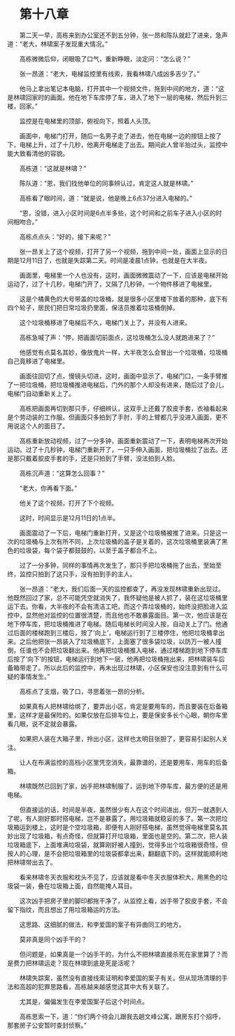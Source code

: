 # 　第十八章

　　第二天一早，高栋来到办公室还不到五分钟，张一昂和陈队就赶了进来，急声道：“老大，林啸案子发现重大情况。”

　　高栋微微后仰，闭眼吸了口气，重新睁眼，淡定问：“怎么说？”

　　张一昂道：“老大，电梯监控里有线索，我看林啸八成凶多吉少了。”

　　他马上拿出笔记本电脑，打开其中一个视频文件，拖到中间的地方，道：“这是林啸回家时的画面。他在地下车库停了车，进入了地下一层的电梯，然后升到三楼，回家。”

　　监控是在电梯里的顶部，俯视向下，照着人头顶。

　　画面中，电梯门打开，随后一名男子走了进去，他在电梯一边的按钮上按了下，电梯上升，过了十几秒，他离开电梯走了出去。期间此人曾半抬过头，监控中能大致看清他的容貌。

　　高栋道：“这就是林啸？”

　　陈队道：“恩，我们找他单位的同事辨认过，肯定这人就是林啸。”

　　高栋看了眼时间，道：“就是说，他是晚上6点37分进入电梯的。”

　　“恩，没错，进入小区时间是6点半多些，这个时间和之前车子进入小区的时间相吻合。”

　　高栋点点头：“好的，接下来呢？”

　　张一昂关上了这个视频，打开了另一个视频，拖到中间一处，画面上显示的日期是12月11日了，也就是失踪第二天。时间是凌晨1点钟，也就是在大半夜。

　　画面里，电梯里一个人也没有，这时，画面微微震动了一下，应该是电梯开始运动了，过了十几秒，电梯门开了，又隔了几秒钟，一个物件移进了电梯里。

　　这是个橘黄色的大号带盖的垃圾桶，就是很多小区里楼下放着的那种，底下有四个轮子，居民们把日常垃圾扔里面，保洁员推着垃圾桶倒掉。

　　这个垃圾桶移进了电梯后不久，电梯门关上了，并没有人进来。

　　高栋急喊了声：“停，把画面切前面点，这垃圾桶怎么没人就跑进来了？”

　　他感觉有点莫名其妙，像放鬼片一样，大半夜怎么会冒出一个垃圾桶，垃圾桶自己竟移进了电梯里。

　　画面往回切了点，慢镜头切进，这时，画面中显示了，电梯门口，一条手臂推了一把垃圾桶，把垃圾桶推进电梯后，门外的那个人却没有进来，随后过了会儿，电梯门自动重新关上了。

　　高栋把画面再切到那只手，仔细辨认，这双手上还戴了胶皮手套，衣袖看起来是个劳动装的工作服。但画面只多拍到了手肘，手的上臂都几乎没进入画面，更不用说这个人的面目了。

　　高栋重新放动视频，过了一分多钟，画面重新震动了一下，表明电梯再次开始运动。过了十几秒钟，电梯门重新开了，一只手伸入画面，把垃圾桶拉了出去。还是那只戴着胶皮手套的手，还是只拍到了手臂，没法拍到人脸。

　　高栋沉声道：“这算怎么回事？”

　　“老大，你再看下面。”

　　他关了这个视频，打开了下个视频。

　　这时，时间显示是12月11日的1点半。

　　画面震动了一下后，电梯门重新打开，又是这个垃圾桶被推了进来。只是这一次的垃圾桶与上次有所不同，上次垃圾桶的盖子是关着的，这次垃圾桶里装满了黑色的垃圾袋，每个袋子都鼓鼓的，以至于盖子都合不上。

　　过了一分多钟，同样的事情再次发生了，那只手把垃圾桶拖了出去，至始至终，监控只拍到了这只手，没有拍到手的主人。

　　张一昂道：“老大，我们后面一天的监控都查了，再没发现林啸重新出现过。他既然回过了家，总不可能凭空就消失了，我怀疑他是被人抓了，装在这垃圾桶里运下去。你看，大半夜的不会有清洁工吧，而这个弄垃圾桶的，始终没把脸进入监控中，显然他对监控的位置很清楚，而且他也不敢暴露面目。第一次，他应该是在地下停车库，把垃圾桶推进了电梯。随后电梯长时间没人按，自动关上了门。他通过后面的楼梯跑到三楼后，按了‘向上’，电梯运行到了三楼停住，他把垃圾桶拿出来。之后他把张一昂装入了垃圾桶底下，上面塞了很多袋垃圾，以防万一被人撞倒，任谁也不会把垃圾翻出来。他再把垃圾桶推入电梯，通过楼梯跑到地下停车库后按了‘向下’的按钮，电梯运行到地下一层，他再把垃圾桶拖出来，把林啸装车后备箱带走了。所以此后的监控中，再未出现过林啸，小区保安也没注意到有什么可疑的事情发生。”

　　高栋点了支烟，吸了口，寻思着张一昂的分析。

　　如果真有人把林啸给绑了，要弄出小区，肯定是要用车的，而且要装在后备箱里，这样才是最保险的。如果仅放在后排车位上，要是保安多长个心眼，朝你车里看几眼，说不定就会暴露。

　　如果把人装在大箱子里，拎出小区，这样也太明目张胆了，更容易引起别人关注。

　　让人在布满监控的高档小区里凭空消失，最靠谱的，还是要用车，用车的后备箱。

　　林啸既然已回到了家，凶手把林啸制服了，运到地下停车库，最方便的还是用电梯。

　　但直接运的话，时间是半夜，虽然很少有人在这个时间进出，但万一就遇到人了呢，有人刚好那时搭电梯，岂不是暴露了。用垃圾箱就稳妥的多了。第一次把垃圾箱运到楼上，这时是个空垃圾箱，即便有人刚好搭电梯，虽然觉得电梯里莫名其妙出现了垃圾箱，有点奇怪，但就算打开垃圾箱，里面也是空的。第二次，把人装垃圾箱底下，上面堆满垃圾袋，就算刚好被人撞到，觉得多出个垃圾箱很奇怪，但按人的心理，是不会把垃圾箱里的垃圾袋都拿出来，翻翻底下的。这样就能顺利地把林啸带出去了。

　　看来林啸冬天衣服和枕头不见了，应该就是看中冬天衣服体积大，用黑色的垃圾袋一装，叠在垃圾箱上面，自然能掩人耳目。

　　这次凶手把房子里的脚印都拖干净了，从监控上看，凶手带了胶皮手套，不会留下指纹，而且想出了用垃圾箱运的方法。

　　这思路、这细腻的做法，和李爱国的案子有异曲同工的地方。

　　莫非真是同个凶手干的？

　　但问题是，如果真是一个凶手干的，为什么不把林啸直接杀死在家里算了？而是费力把林啸运走？现在林啸到底是死是活呢？

　　林啸失踪案，虽然没有直接线索证明和李爱国的案子有关。但从现场清理的手法和高超的犯罪思路看，高栋越来越感觉这其中大有关联了。

　　尤其是，偏偏发生在李爱国案子后这个时间点。

　　高栋思索一下，道：“你们两个待会儿跟我去趟文峰公寓，跟房东打个招呼，那套房子公安暂时查封侦察。”

